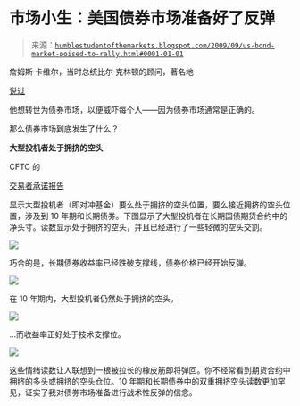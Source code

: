 <!--yml

类别：未分类

日期：2024 年 05 月 18 日 00:47:20

-->

# 市场小生：美国债券市场准备好了反弹

> 来源：[`humblestudentofthemarkets.blogspot.com/2009/09/us-bond-market-poised-to-rally.html#0001-01-01`](https://humblestudentofthemarkets.blogspot.com/2009/09/us-bond-market-poised-to-rally.html#0001-01-01)

詹姆斯·卡维尔，当时总统比尔·克林顿的顾问，著名地

[说过](http://www.nytimes.com/1994/06/12/weekinreview/ideas-trends-the-bondholders-are-winning-why-america-won-t-boom.html)

他想转世为债券市场，以便威吓每个人——因为债券市场通常是正确的。

那么债券市场到底发生了什么？

**大型投机者处于拥挤的空头**

CFTC 的

[交易者承诺报告](http://www.cftc.gov/marketreports/commitmentsoftraders/index.htm)

显示大型投机者（即对冲基金）要么处于拥挤的空头位置，要么接近拥挤的空头位置，涉及到 10 年期和长期债券。下图显示了大型投机者在长期国债期货合约中的净头寸。读数显示处于拥挤的空头，并且已经进行了一些轻微的空头交割。

![](https://blogger.googleusercontent.com/img/b/R29vZ2xl/AVvXsEi4usJXn6e-qVZk6R00ceKl3WktUlS77WWXpQfV3g0NVAMwIJQsnUOOU78hynbTO0TNhkEk2c3jnDU7JxrNkV0vIDS4NjaHEKqiS65Ad64U9bbNabST26pmko6mj9ZScRP7-uQdcDbJj6OZ/s1600-h/COT+-+Long+Bond.JPG)

巧合的是，长期债券收益率已经跌破支撑线，债券价格已经开始反弹。

![](https://blogger.googleusercontent.com/img/b/R29vZ2xl/AVvXsEjCuxlglbB7RtzC1kiangK8GkB5qvGunMDKC5WVkTBUqx_8lx2ae9SDOdKdEtUh9W6VbIlEPBTLUXzmoODYOSLfE_6GvUnOPhzNUqCbAd9tDYZBXS_GDzVTxPl5XvRjGVASpkZlQhWLn3wI/s1600-h/TYX.JPG)

在 10 年期内，大型投机者仍然处于拥挤的空头。

![](https://blogger.googleusercontent.com/img/b/R29vZ2xl/AVvXsEgR7NvrN6zH0RxH_aTqEysB_KKNFui7HvXdiW_QKzfrQpj23YA1dNpQIIVfnZyfecwQyAC6y3rry3gS6kbwTZWYkseGRGbe-0_Cl1K4DABbG1LzitxX_KIYYdHgDrj14RclAfZhr9Br5oUS/s1600-h/COT+-+10+year.JPG)

…而收益率正好处于技术支撑位。

![](https://blogger.googleusercontent.com/img/b/R29vZ2xl/AVvXsEi13URbZWTbI3SFrWZI5JjvpovPs_gVxshTSOm7CAVtBHCU7bffE9BjJunNBy0ooR16oVNTm1D3MqXwuiw48uLYHRYxdYwWue7PfMC1lybQy9r3Od_KmpL4WVBTkdA1BNHXja-sgbNucUTA/s1600-h/TNX.JPG)

这些情绪读数让人联想到一根被拉长的橡皮筋即将弹回。你不经常看到期货合约中拥挤的多头或拥挤的空头仓位。10 年期和长期债券中的双重拥挤空头读数更加罕见，证实了我对债券市场准备进行战术性反弹的信念。
